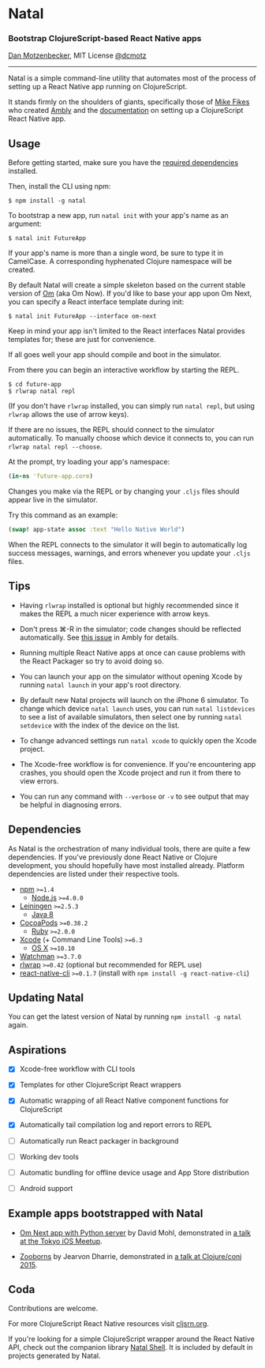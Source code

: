 # Natal
### Bootstrap ClojureScript-based React Native apps
[Dan Motzenbecker](http://oxism.com), MIT License
[@dcmotz](https://twitter.com/dcmotz)

---

Natal is a simple command-line utility that automates most of the process of
setting up a React Native app running on ClojureScript.

It stands firmly on the shoulders of giants, specifically those of
[Mike Fikes](http://blog.fikesfarm.com) who created
[Ambly](https://github.com/omcljs/ambly) and the
[documentation](http://cljsrn.org/ambly.html)
on setting up a ClojureScript React Native app.


## Usage

Before getting started, make sure you have the
[required dependencies](#dependencies) installed.

Then, install the CLI using npm:

```
$ npm install -g natal
```

To bootstrap a new app, run `natal init` with your app's name as an argument:

```
$ natal init FutureApp
```

If your app's name is more than a single word, be sure to type it in CamelCase.
A corresponding hyphenated Clojure namespace will be created.

By default Natal will create a simple skeleton based on the current stable
version of [Om](http://omcljs.org) (aka Om Now). If you'd like to base your app
upon Om Next, you can specify a React interface template during init:

```
$ natal init FutureApp --interface om-next
```

Keep in mind your app isn't limited to the React interfaces Natal provides
templates for; these are just for convenience.

If all goes well your app should compile and boot in the simulator.

From there you can begin an interactive workflow by starting the REPL.

```
$ cd future-app
$ rlwrap natal repl
```

(If you don't have `rlwrap` installed, you can simply run `natal repl`, but
using `rlwrap` allows the use of arrow keys).

If there are no issues, the REPL should connect to the simulator automatically.
To manually choose which device it connects to, you can run `rlwrap natal repl --choose`.

At the prompt, try loading your app's namespace:

```clojure
(in-ns 'future-app.core)
```

Changes you make via the REPL or by changing your `.cljs` files should appear live
in the simulator.

Try this command as an example:

```clojure
(swap! app-state assoc :text "Hello Native World")
```

When the REPL connects to the simulator it will begin to automatically log
success messages, warnings, and errors whenever you update your `.cljs` files.


## Tips
- Having `rlwrap` installed is optional but highly recommended since it makes
the REPL a much nicer experience with arrow keys.

- Don't press ⌘-R in the simulator; code changes should be reflected automatically.
See [this issue](https://github.com/omcljs/ambly/issues/97) in Ambly for details.

- Running multiple React Native apps at once can cause problems with the React
Packager so try to avoid doing so.

- You can launch your app on the simulator without opening Xcode by running
`natal launch` in your app's root directory.

- By default new Natal projects will launch on the iPhone 6 simulator. To change
which device `natal launch` uses, you can run `natal listdevices` to see a list
of available simulators, then select one by running `natal setdevice` with the
index of the device on the list.

- To change advanced settings run `natal xcode` to quickly open the Xcode project.

- The Xcode-free workflow is for convenience. If you're encountering app crashes,
you should open the Xcode project and run it from there to view errors.

- You can run any command with `--verbose` or `-v` to see output that may be
helpful in diagnosing errors.


## Dependencies
As Natal is the orchestration of many individual tools, there are quite a few dependencies.
If you've previously done React Native or Clojure development, you should hopefully
have most installed already. Platform dependencies are listed under their respective
tools.

- [npm](https://www.npmjs.com) `>=1.4`
    - [Node.js](https://nodejs.org) `>=4.0.0`
- [Leiningen](http://leiningen.org) `>=2.5.3`
    - [Java 8](http://www.oracle.com/technetwork/java/javase/downloads/index.html)
- [CocoaPods](https://cocoapods.org) `>=0.38.2`
    - [Ruby](https://www.ruby-lang.org) `>=2.0.0`
- [Xcode](https://developer.apple.com/xcode) (+ Command Line Tools) `>=6.3`
    - [OS X](http://www.apple.com/osx) `>=10.10`
- [Watchman](https://facebook.github.io/watchman) `>=3.7.0`
- [rlwrap](http://utopia.knoware.nl/~hlub/uck/rlwrap/) `>=0.42` (optional but recommended for REPL use)
- [react-native-cli](https://www.npmjs.com/package/react-native-cli) `>=0.1.7` (install with `npm install -g react-native-cli`)

## Updating Natal
You can get the latest version of Natal by running `npm install -g natal` again.


## Aspirations
- [x] Xcode-free workflow with CLI tools
- [x] Templates for other ClojureScript React wrappers
- [x] Automatic wrapping of all React Native component functions for ClojureScript
- [x] Automatically tail compilation log and report errors to REPL
- [ ] Automatically run React packager in background
- [ ] Working dev tools
- [ ] Automatic bundling for offline device usage and App Store distribution
- [ ] Android support


## Example apps bootstrapped with Natal
- [Om Next app with Python server](https://github.com/dvcrn/om-react-native-demo)
  by David Mohl, demonstrated in
  [a talk at the Tokyo iOS Meetup](https://www.youtube.com/watch?v=oJ8t8Hc9XaE).

- [Zooborns](https://github.com/iamjarvo/zooborns)
  by Jearvon Dharrie, demonstrated in
  [a talk at Clojure/conj 2015](https://www.youtube.com/watch?v=GDA-g6Ca_dQ).


## Coda
Contributions are welcome.

For more ClojureScript React Native resources visit [cljsrn.org](http://cljsrn.org).

If you're looking for a simple ClojureScript wrapper around the React Native API,
check out the companion library [Natal Shell](https://github.com/dmotz/natal-shell).
It is included by default in projects generated by Natal.

